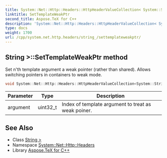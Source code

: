 ```yaml
---
title: System::Net::Http::Headers::HttpHeaderValueCollection< System::String >::SetTemplateWeakPtr method
linktitle: SetTemplateWeakPtr
second_title: Aspose.TeX for C++
description: 'System::Net::Http::Headers::HttpHeaderValueCollection< System::String >::SetTemplateWeakPtr method. Set n''th template argument a weak pointer (rather than shared). Allows switching pointers in containers to weak mode in C++.'
type: docs
weight: 1700
url: /cpp/system.net.http.headers/string_/settemplateweakptr/
---
```

## String >::SetTemplateWeakPtr method


Set n'th template argument a weak pointer (rather than shared). Allows switching pointers in containers to weak mode.

```cpp
void System::Net::Http::Headers::HttpHeaderValueCollection<System::String>::SetTemplateWeakPtr(uint32_t argument) override
```


| Parameter | Type | Description |
| --- | --- | --- |
| argument | uint32_t | Index of template argument to treat as weak poiner. |

## See Also

* Class [String >](../)
* Namespace [System::Net::Http::Headers](../../)
* Library [Aspose.TeX for C++](../../../)
